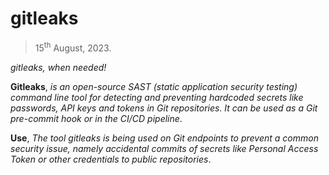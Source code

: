 # gitleaks
> 15<sup>th</sup> August, 2023.

_gitleaks, when needed!_ 

**Gitleaks**, _is an open-source SAST (static application security testing) command line tool for detecting and preventing hardcoded secrets like passwords, API keys and tokens in Git repositories. It can be used as a Git pre-commit hook or in the CI/CD pipeline_.

**Use**, _The tool gitleaks is being used on Git endpoints to prevent a common security issue, namely accidental commits of secrets like Personal Access Token or other credentials to public repositories_.
